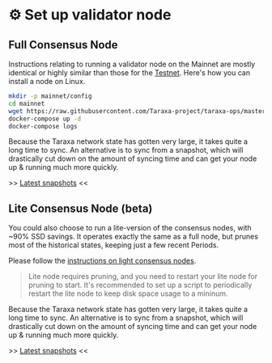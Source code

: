 # ⚙️ Set up validator node

## Full Consensus Node

Instructions relating to running a validator node on the Mainnet are mostly identical or highly similar than those for the [Testnet](../node-setup/testnet_node_setup/).  Here's how you can install a node on Linux.&#x20;

```bash
mkdir -p mainnet/config
cd mainnet
wget https://raw.githubusercontent.com/Taraxa-project/taraxa-ops/master/taraxa_compose_mainnet/docker-compose.yml
docker-compose up -d
docker-compose logs
```

Because the Taraxa network state has gotten very large, it takes quite a long time to sync. An alternative is to sync from a snapshot, which will drastically cut down on the amount of syncing time and can get  your node up & running much more quickly.&#x20;

\>> [Latest snapshots](../node-setup/syncing-from-snapshot.md) <<&#x20;



## Lite Consensus Node (beta)

You could also choose to run a lite-version of the consensus nodes, with \~90% SSD savings. It operates exactly the same as a full node, but prunes most of the historical states, keeping just a few recent Periods.&#x20;

Please follow the [instructions on light consensus nodes](../node-setup/lite-consensus-node-beta.md#1.-lite-consensus-node-on-the-taraxa-mainnet).&#x20;

> Lite node requires pruning, and you need to restart your lite node for pruning to start. It's recommended to set up a script to periodically restart the lite node to keep disk space usage to a mininum.&#x20;

Because the Taraxa network state has gotten very large, it takes quite a long time to sync. An alternative is to sync from a snapshot, which will drastically cut down on the amount of syncing time and can get  your node up & running much more quickly.&#x20;

\>> [Latest snapshots](../node-setup/syncing-from-snapshot.md) <<&#x20;



